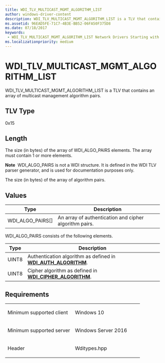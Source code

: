```yaml
---
title: WDI_TLV_MULTICAST_MGMT_ALGORITHM_LIST
author: windows-driver-content
description: WDI_TLV_MULTICAST_MGMT_ALGORITHM_LIST is a TLV that contains an array of multicast management algorithm pairs.
ms.assetid: 96EAD5FE-71C7-4B3E-BB52-06FA50F375D8
ms.date: 07/18/2017
keywords:
 - WDI_TLV_MULTICAST_MGMT_ALGORITHM_LIST Network Drivers Starting with Windows Vista
ms.localizationpriority: medium
---
```


# WDI\_TLV\_MULTICAST\_MGMT\_ALGORITHM\_LIST


WDI\_TLV\_MULTICAST\_MGMT\_ALGORITHM\_LIST is a TLV that contains an array of multicast management algorithm pairs.

## TLV Type


0x15

## Length


The size (in bytes) of the array of WDI\_ALGO\_PAIRS elements. The array must contain 1 or more elements.

**Note**  WDI\_ALGO\_PAIRS is not a WDI structure. It is defined in the WDI TLV parser generator, and is used for documentation purposes only.

 

The size (in bytes) of the array of algorithm pairs.

## Values


| Type                 | Description                                            |
|----------------------|--------------------------------------------------------|
| WDI\_ALGO\_PAIRS\[\] | An array of authentication and cipher algorithm pairs. |

 

WDI\_ALGO\_PAIRS consists of the following elements.

| Type  | Description                                                                                     |
|-------|-------------------------------------------------------------------------------------------------|
| UINT8 | Authentication algorithm as defined in [**WDI\_AUTH\_ALGORITHM**](https://msdn.microsoft.com/library/windows/hardware/dn897792). |
| UINT8 | Cipher algorithm as defined in [**WDI\_CIPHER\_ALGORITHM**](https://msdn.microsoft.com/library/windows/hardware/dn897802).     |

 

Requirements
------------

<table>
<colgroup>
<col width="50%" />
<col width="50%" />
</colgroup>
<tbody>
<tr class="odd">
<td><p>Minimum supported client</p></td>
<td><p>Windows 10</p></td>
</tr>
<tr class="even">
<td><p>Minimum supported server</p></td>
<td><p>Windows Server 2016</p></td>
</tr>
<tr class="odd">
<td><p>Header</p></td>
<td>Wditypes.hpp</td>
</tr>
</tbody>
</table>

 

 




